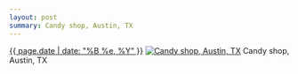 ```yaml
---
layout: post
summary: Candy shop, Austin, TX
---
```


<p>
  <time><a href="/590">{{ page.date | date: "%B %e, %Y" }}</a></time>
  <a href="/590"><img src="{{ site.assets_url }}/590-480.jpg" srcset="{{ site.assets_url }}/590-240.jpg 240w, {{ site.assets_url }}/590-480.jpg 480w, {{ site.assets_url }}/590-720.jpg 720w, {{ site.assets_url }}/590-960.jpg 960w" sizes="(min-width: 700px) 50vw, calc(100vw - 2rem)" alt="Candy shop, Austin, TX" /></a>
  <span>Candy shop, Austin, TX</span>
</p>
